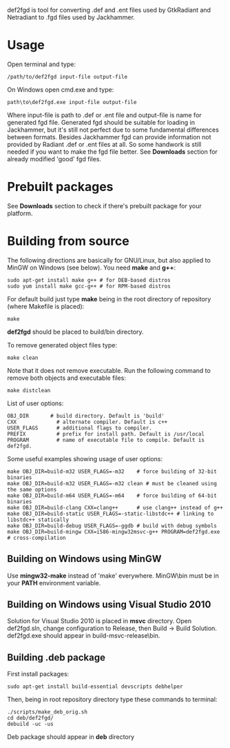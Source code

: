 def2fgd is tool for converting .def and .ent files used by GtkRadiant and Netradiant to .fgd files used by Jackhammer.

# Usage

Open terminal and type:

    /path/to/def2fgd input-file output-file

On Windows open cmd.exe and type:

    path\to\def2fgd.exe input-file output-file

Where input-file is path to .def or .ent file and output-file is name for generated fgd file. 
Generated fgd should be suitable for loading in Jackhammer, but it's still not perfect due to some fundamental differences between formats. Besides Jackhammer fgd can provide information not provided by Radiant .def or .ent files at all. So some handwork is still needed if you want to make the fgd file better. See **Downloads** section for already modified 'good' fgd files.

# Prebuilt packages

See **Downloads** section to check if there's prebuilt package for your platform.

# Building from source

The following directions are basically for GNU/Linux, but also applied to MinGW on Windows (see below).
You need **make** and **g++**:

    sudo apt-get install make g++ # for DEB-based distros
    sudo yum install make gcc-g++ # for RPM-based distros

For default build just type **make** being in the root directory of repository (where Makefile is placed):

    make

**def2fgd** should be placed to build/bin directory.

To remove generated object files type:

    make clean

Note that it does not remove executable. Run the following command to remove both objects and executable files:

    make distclean

List of user options:

    OBJ_DIR       # build directory. Default is 'build'
    CXX             # alternate compiler. Default is c++
    USER_FLAGS      # additional flags to compiler.
    PREFIX          # prefix for install path. Default is /usr/local
    PROGRAM         # name of executable file to compile. Default is def2fgd.

Some useful examples showing usage of user options:

    make OBJ_DIR=build-m32 USER_FLAGS=-m32    # force building of 32-bit binaries
    make OBJ_DIR=build-m32 USER_FLAGS=-m32 clean # must be cleaned using the same options
    make OBJ_DIR=build-m64 USER_FLAGS=-m64    # force building of 64-bit binaries
    make OBJ_DIR=build-clang CXX=clang++      # use clang++ instead of g++
    make OBJ_DIR=build-static USER_FLAGS=-static-libstdc++ # linking to libstdc++ statically
    make OBJ_DIR=build-debug USER_FLAGS=-ggdb # build with debug symbols
    make OBJ_DIR=build-mingw CXX=i586-mingw32msvc-g++ PROGRAM=def2fgd.exe # cross-compilation

## Building on Windows using MinGW

Use **mingw32-make** instead of 'make' everywhere. MinGW\bin must be in your **PATH** environment variable.

## Building on Windows using Visual Studio 2010

Solution for Visual Studio 2010 is placed in **msvc** directory. Open def2fgd.sln, change configuration to Release, then Build -> Build Solution. def2fgd.exe should appear in build-msvc-release\bin.

## Building .deb package

First install packages:

    sudo apt-get install build-essential devscripts debhelper 

Then, being in root repository directory type these commands to terminal:

    ./scripts/make_deb_orig.sh 
    cd deb/def2fgd/
    debuild -uc -us

Deb package should appear in **deb** directory
